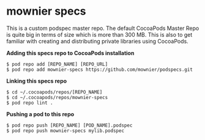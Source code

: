 # mownier specs

This is a custom podspec master repo. The default CocoaPods Master Repo is quite big in terms of size which is more than 300 MB. This is also to get familiar with creating and distributing private libraries using CocoaPods.

**Adding this specs repo to CocoaPods installation**

```
$ pod repo add [REPO_NAME] [REPO_URL]
$ pod repo add mownier-specs https://github.com/mownier/podspecs.git
```

**Linking this specs repo**

```
$ cd ~/.cocoapods/repos/[REPO_NAME]
$ cd ~/.cocoapods/repos/mownier-specs
$ pod repo lint .
```

**Pushing a pod to this repo**

```
$ pod repo push [REPO_NAME] [POD_NAME].podspec
$ pod repo push mownier-specs mylib.podspec
```

